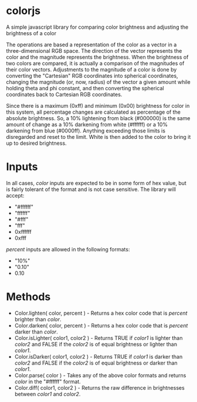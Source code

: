 colorjs
=======

A simple javascript library for comparing color brightness and adjusting the brightness of a color

The operations are based a representation of the color as a vector in a three-dimensional RGB space. The direction of the vector represents the color and the magnitude represents the brightness. When the brightness of two colors are compared, it is actually a comparison of the magnitudes of their color vectors. Adjustments to the magnitude of a color is done by converting the "Cartesian" RGB coordinates into spherical coordinates, changing the magnitude (or, now, radius) of the vector a given amount while holding theta and phi constant, and then converting the spherical coordinates back to Cartesian RGB coordinates.

Since there is a maximum (0xff) and minimum (0x00) brightness for color in this system, all percentage changes are calculated as percentage of the absolute brightness. So, a 10% lightening from black (#000000) is the same amount of change as a 10% darkening from white (#ffffff) or a 10% darkening from blue (#0000ff). Anything exceeding those limits is disregarded and reset to the limit. White is then added to the color to bring it up to desired brightness.


Inputs
=======
In all cases, _color_ inputs are expected to be in some form of hex value, but is fairly tolerant of the format and is not case sensitive. The library will accept:
* "#ffffff"
* "ffffff"
* "#fff"
* "fff"
* 0xffffff
* 0xfff

_percent_ inputs are allowed in the following formats:
* "10%"
* "0.10"
* 0.10


Methods
========
* Color.lighten( color, percent ) - Returns a hex color code that is _percent_ brighter than _color_.
* Color.darken( color, percent ) - Returns a hex color code that is _percent_ darker than _color_.
* Color.isLighter( color1, color2 ) - Returns TRUE if _color1_ is lighter than _color2_ and FALSE if the _color2_ is of equal brightness or lighter than _color1_.
* Color.isDarker( color1, color2 ) - Returns TRUE if _color1_ is darker than _color2_ and FALSE if the _color2_ is of equal brightness or darker than _color1_.
* Color.parse( color ) - Takes any of the above color formats and returns _color_ in the "#ffffff" format.
* Color.diff( color1, color2 ) - Returns the raw difference in brightnesses between _color1_ and _color2_.
